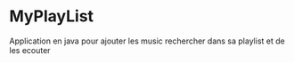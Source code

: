 # MyPlayList
Application en java pour ajouter les music rechercher dans sa playlist et de les ecouter
